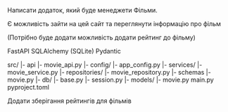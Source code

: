 Написати додаток, який буде менеджети Фільми.

Є можливість зайти на цей сайт та переглянути інформацію про фільм

(Потрібно буде додати можливість додати рейтинг до фільму)

FastAPI
SQLAlchemy (SQLite)
Pydantic


src/
 |- api
    |- movie_api.py
 |- config/
    |- app_config.py
 |- services/
    |- movie_service.py
 |- repositories/
    |- movie_repository.py
 |- schemas
    |- movie.py
 |- db/
    |- base.py
    |- session.py
 |- models/
    |- movie.py
main.py
pyproject.toml

Додати зберігання рейтингів для фільмів